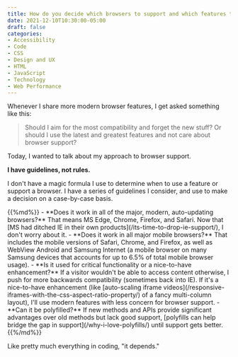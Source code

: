 ```yaml
---
title: How do you decide which browsers to support and which features to use?
date: 2021-12-10T10:30:00-05:00
draft: false
categories:
- Accessibility
- Code
- CSS
- Design and UX
- HTML
- JavaScript
- Technology
- Web Performance
---
```


Whenever I share more modern browser features, I get asked something like this:

> Should I aim for the most compatibility and forget the new stuff? Or should I use the latest and greatest features and not care about browser support?

Today, I wanted to talk about my approach to browser support.

**I have guidelines, not rules.**

I don't have a magic formula I use to determine when to use a feature or support a browser. I have a series of guidelines I consider, and use to make a decision on a case-by-case basis. 

<div class="list-spaced">
{{%md%}}
- **Does it work in all of the major, modern, auto-updating browsers?** That means MS Edge, Chrome, Firefox, and Safari. Now that [MS had ditched IE in their own products](/its-time-to-drop-ie-support/), I don't worry about it.
- **Does it work in all major mobile browsers?** That includes the mobile versions of Safari, Chrome, and Firefox, as well as WebView Android and Samsung Internet (a mobile browser on many Samsung devices that accounts for up to 6.5% of total mobile browser usage).
- **Is it used for critical functionality or a nice-to-have enhancement?** If a visitor wouldn't be able to access content otherwise, I push for more backwards compatibility (sometimes back into IE). If it's a nice-to-have enhancement (like [auto-scaling iframe videos](/responsive-iframes-with-the-css-aspect-ratio-property/) of a fancy multi-column layout), I'll use modern features with less concern for browser support.
- **Can it be polyfilled?** If new methods and APIs provide significant advantages over old methods but lack good support, [polyfills can help bridge the gap in support](/why-i-love-polyfills/) until support gets better.
{{%/md%}}
</div>

Like pretty much everything in coding, "it depends."
